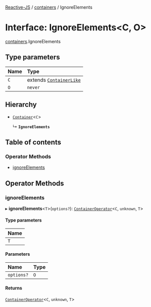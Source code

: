 [Reactive-JS](../README.md) / [containers](../modules/containers.md) / IgnoreElements

# Interface: IgnoreElements<C, O\>

[containers](../modules/containers.md).IgnoreElements

## Type parameters

| Name | Type |
| :------ | :------ |
| `C` | extends [`ContainerLike`](containers.ContainerLike.md) |
| `O` | `never` |

## Hierarchy

- [`Container`](containers.Container.md)<`C`\>

  ↳ **`IgnoreElements`**

## Table of contents

### Operator Methods

- [ignoreElements](containers.IgnoreElements.md#ignoreelements)

## Operator Methods

### ignoreElements

▸ **ignoreElements**<`T`\>(`options?`): [`ContainerOperator`](../modules/containers.md#containeroperator)<`C`, `unknown`, `T`\>

#### Type parameters

| Name |
| :------ |
| `T` |

#### Parameters

| Name | Type |
| :------ | :------ |
| `options?` | `O` |

#### Returns

[`ContainerOperator`](../modules/containers.md#containeroperator)<`C`, `unknown`, `T`\>
